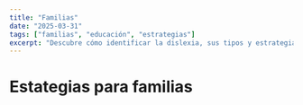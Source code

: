 ```yaml
---
title: "Familias"
date: "2025-03-31"
tags: ["familias", "educación", "estrategias"]
excerpt: "Descubre cómo identificar la dislexia, sus tipos y estrategias para apoyar a los niños en el aula y en casa."
---
```


# Estategias para familias

